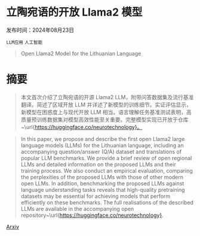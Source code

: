 # 立陶宛语的开放 Llama2 模型

发布时间：2024年08月23日

`LLM应用` `人工智能`

> Open Llama2 Model for the Lithuanian Language

# 摘要

> 本文首次介绍了立陶宛语的开源 Llama2 LLM，附带问答数据集及流行基准翻译。简述了区域开放 LLM 并详述了新模型的训练细节。实证评估显示，新模型在困惑度上与现代开放 LLM 相当。语言理解任务基准测试表明，高质量预训练数据集对模型高效性能至关重要。完整模型实现已开放于仓库~\url{https://huggingface.co/neurotechnology}。

> In this paper, we propose and describe the first open Llama2 large language models (LLMs) for the Lithuanian language, including an accompanying question/answer (Q/A) dataset and translations of popular LLM benchmarks. We provide a brief review of open regional LLMs and detailed information on the proposed LLMs and their training process. We also conduct an empirical evaluation, comparing the perplexities of the proposed LLMs with those of other modern open LLMs. In addition, benchmarking the proposed LLMs against language understanding tasks reveals that high-quality pretraining datasets may be essential for achieving models that perform efficiently on these benchmarks. The full realisations of the described LLMs are available in the accompanying open repository~\url{https://huggingface.co/neurotechnology}.

[Arxiv](https://arxiv.org/abs/2408.12963)